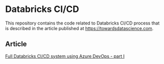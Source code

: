 # Databricks CI/CD 

This repository contains the code related to Databricks CI/CD process that is described in the article published at https://towardsdatascience.com.

## Article

[Full Databricks CI/CD system using Azure DevOps - part I](https://towardsdatascience.com.)